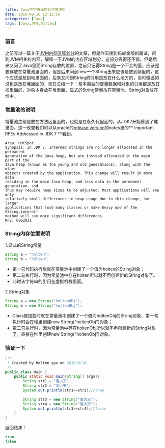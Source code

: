 ```yaml
---
title: Java中字符串内存位置浅析
date: 2016-08-16 13:12:56
categories: [Java]
tags: [Java,内存,String]
---
```

### 前言
之前写过一篇关于[JVM内存区域划分](/2016/04/09/jvm-memory-area/)的文章，但是昨天接到蚂蚁金服的面试，问到JVM相关的内容，解释一下JVM的内存区域划分，这部分答得还不错，但是后来又问了Java里面String存放的位置，之前只记得String是一个不变的量，应该是要存放在常量池里面的，但是后来问到new一个String出来应该是放到哪里的，这个应该是放到堆里面的，后来又问到String的引用是放在什么地方的，当时傻逼的说也是放在堆里面的，现在总结一下：基本类型的变量数据和对象的引用都是放在栈里面的，对象本身放在堆里面，显式的String常量放在常量池，String对象放在堆中。

### 常量池的说明
常量池之前是放在方法区里面的，也就是在永久代里面的，从JDK7开始移到了堆里面。这一改变我们可以从oracle的[release version](http://www.oracle.com/technetwork/java/javase/jdk7-relnotes-418459.html)的notes里的** Important RFEs Addressed in JDK 7 **看到。

```
Area: HotSpot
Synopsis: In JDK 7, interned strings are no longer allocated in the permanent 
generation of the Java heap, but are instead allocated in the main part of the 
Java heap (known as the young and old generations), along with the other 
objects created by the application. This change will result in more data 
residing in the main Java heap, and less data in the permanent generation, and 
thus may require heap sizes to be adjusted. Most applications will see only 
relatively small differences in heap usage due to this change, but larger 
applications that load many classes or make heavy use of the String.intern() 
method will see more significant differences.
RFE: 6962931
```

### String内存位置说明

1.显式的String常量

```java
String a = "holten";
String b = "holten";
```

- 第一句代码执行后就在常量池中创建了一个值为holten的String对象；
- 第二句执行时，因为常量池中存在holten所以就不再创建新的String对象了。
- 此时该字符串的引用在虚拟机栈里面。

2.String对象

```java
String a = new String("holtenObj");
String b = new String("holtenObj");
```

- Class被加载时就在常量池中创建了一个值为holtenObj的String对象，第一句执行时会在堆里创建new String("holtenObj")对象；
- 第二句执行时，因为常量池中存在holtenObj所以就不再创建新的String对象了，直接在堆里创建new String("holtenObj")对象。

### 验证一下

```java
/**
 * Created by holten.gao on 2016/8/16.
 */
public class Main {
    public static void main(String[] args){
        String str1 = "高小天";
        String str2 = "高小天";
        System.out.println(str1==str2);//true
        
        String str3 = new String("高大天");
        String str4 = new String("高大天");
        System.out.println(str3==str4);//false
    }
}
```

返回结果：

```java
true
false
```
